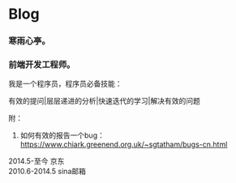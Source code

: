 # Blog
### 寒雨心亭。
### 前端开发工程师。

我是一个程序员，程序员必备技能：

有效的提问|层层递进的分析|快速迭代的学习|解决有效的问题

附：
1. 如何有效的报告一个bug：https://www.chiark.greenend.org.uk/~sgtatham/bugs-cn.html


2014.5-至今 京东<br>
2010.6-2014.5 sina邮箱<br>
